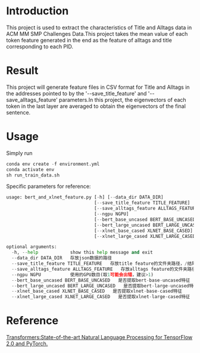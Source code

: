 # Introduction
This project is used to extract the characteristics of Title and Alltags data in ACM MM SMP Challenges Data.This project takes the mean value of each token feature generated in the end as the feature of alltags and title corresponding to each PID.

# Result
This project will generate feature files in CSV format for Title and Alltags in the addresses pointed to by the '--save_title_feature' and '--save_alltags_feature' parameters.In this project, the eigenvectors of each token in the last layer are averaged to obtain the eigenvectors of the final sentence.

# Usage
Simply run 

```python
conda env create -f environment.yml
conda activate env
sh run_train_data.sh
```

Specific parameters for reference:
```python
usage: bert_and_xlnet_feature.py [-h] [--data_dir DATA_DIR]
                                 [--save_title_feature TITLE_FEATURE]
                                 [--save_alltags_feature ALLTAGS_FEATURE]
                                 [--ngpu NGPU]
                                 [--bert_base_uncased BERT_BASE_UNCASED]
                                 [--bert_large_uncased BERT_LARGE_UNCASED]
                                 [--xlnet_base_cased XLNET_BASE_CASED]
                                 [--xlnet_large_cased XLNET_LARGE_CASED]

optional arguments:
  -h, --help            show this help message and exit
  --data_dir DATA_DIR   存放json数据的路径
  --save_title_feature TITLE_FEATURE   存放title feature的文件夹路径，/结尾，不是具体csv文件！
  --save_alltags_feature ALLTAGS_FEATURE   存放alltags feature的文件夹路径，/结尾，不是具体csv文件！
  --ngpu NGPU           使用的GPU数目(取1可能会出错，建议>1)
  --bert_base_uncased BERT_BASE_UNCASED   是否提取bert-base-uncased特征
  --bert_large_uncased BERT_LARGE_UNCASED   是否提取bert-large-uncased特征
  --xlnet_base_cased XLNET_BASE_CASED   是否提取xlnet-base-cased特征
  --xlnet_large_cased XLNET_LARGE_CASED   是否提取xlnet-large-cased特征
```


# Reference
[Transformers:State-of-the-art Natural Language Processing for TensorFlow 2.0 and PyTorch.](https://github.com/huggingface/transformers#Quick-tour-TF-20-training-and-PyTorch-interoperability)